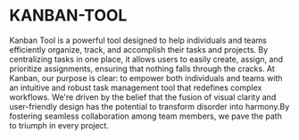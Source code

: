 # KANBAN-TOOL
Kanban Tool is a powerful tool designed to help individuals and teams efficiently organize, track, and accomplish their tasks and projects. By centralizing tasks in one place, it allows users to easily create, assign, and prioritize assignments, ensuring that nothing falls through the cracks. 
At Kanban, our purpose is clear: to empower both individuals and teams with an intuitive and robust task management tool that redefines complex workflows. We're driven by the belief that the fusion of visual clarity and  user-friendly design has the potential to transform disorder into harmony.By fostering seamless collaboration among team members, we pave the path to
triumph in every project.

